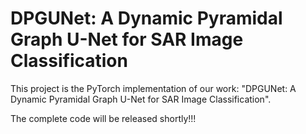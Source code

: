 # DPGUNet: A Dynamic Pyramidal Graph U-Net for SAR Image Classification
This project is the PyTorch implementation of our work: "DPGUNet: A Dynamic Pyramidal Graph U-Net for SAR Image Classification". 

The complete code will be released shortly!!!
